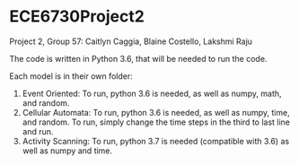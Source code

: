# ECE6730Project2
Project 2, Group 57: Caitlyn Caggia, Blaine Costello, Lakshmi Raju

The code is written in Python 3.6, that will be needed to run the code.

Each model is in their own folder:
1) Event Oriented: To run, python 3.6 is needed, as well as numpy, math, and random.
2) Cellular Automata: To run, python 3.6 is needed, as well as numpy, time, and random. To run, simply change the time steps in the third to last line and run.
3) Activity Scanning: To run, python 3.7 is needed (compatible with 3.6) as well as numpy and time.
